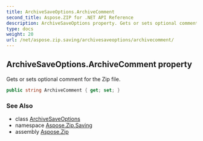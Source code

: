```yaml
---
title: ArchiveSaveOptions.ArchiveComment
second_title: Aspose.ZIP for .NET API Reference
description: ArchiveSaveOptions property. Gets or sets optional comment for the Zip file
type: docs
weight: 20
url: /net/aspose.zip.saving/archivesaveoptions/archivecomment/
---
```

## ArchiveSaveOptions.ArchiveComment property

Gets or sets optional comment for the Zip file.

```csharp
public string ArchiveComment { get; set; }
```

### See Also

* class [ArchiveSaveOptions](../)
* namespace [Aspose.Zip.Saving](../../archivesaveoptions/)
* assembly [Aspose.Zip](../../../)


